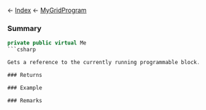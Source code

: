 ← [Index](Api-Index) ← [MyGridProgram](Sandbox.ModAPI.Ingame.MyGridProgram)

### Summary

```csharp
private public virtual Me
```csharp

Gets a reference to the currently running programmable block.

### Returns

### Example

### Remarks


